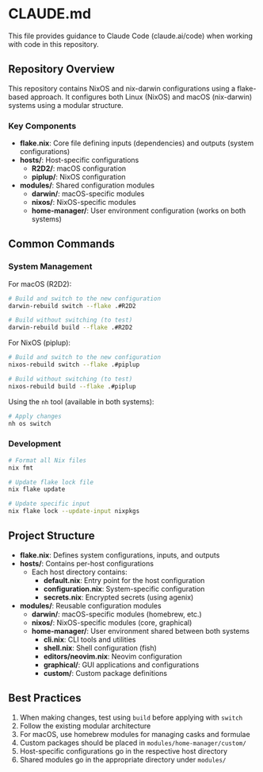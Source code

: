 # CLAUDE.md

This file provides guidance to Claude Code (claude.ai/code) when working with code in this repository.

## Repository Overview

This repository contains NixOS and nix-darwin configurations using a flake-based approach. It configures both Linux (NixOS) and macOS (nix-darwin) systems using a modular structure.

### Key Components

- **flake.nix**: Core file defining inputs (dependencies) and outputs (system configurations)
- **hosts/**: Host-specific configurations
  - **R2D2/**: macOS configuration
  - **piplup/**: NixOS configuration
- **modules/**: Shared configuration modules
  - **darwin/**: macOS-specific modules
  - **nixos/**: NixOS-specific modules
  - **home-manager/**: User environment configuration (works on both systems)

## Common Commands

### System Management

For macOS (R2D2):
```bash
# Build and switch to the new configuration
darwin-rebuild switch --flake .#R2D2

# Build without switching (to test)
darwin-rebuild build --flake .#R2D2
```

For NixOS (piplup):
```bash
# Build and switch to the new configuration
nixos-rebuild switch --flake .#piplup

# Build without switching (to test)
nixos-rebuild build --flake .#piplup
```

Using the `nh` tool (available in both systems):
```bash
# Apply changes
nh os switch
```

### Development

```bash
# Format all Nix files
nix fmt

# Update flake lock file
nix flake update

# Update specific input
nix flake lock --update-input nixpkgs
```

## Project Structure

- **flake.nix**: Defines system configurations, inputs, and outputs
- **hosts/**: Contains per-host configurations
  - Each host directory contains:
    - **default.nix**: Entry point for the host configuration
    - **configuration.nix**: System-specific configuration
    - **secrets.nix**: Encrypted secrets (using agenix)
- **modules/**: Reusable configuration modules
  - **darwin/**: macOS-specific modules (homebrew, etc.)
  - **nixos/**: NixOS-specific modules (core, graphical)
  - **home-manager/**: User environment shared between both systems
    - **cli.nix**: CLI tools and utilities
    - **shell.nix**: Shell configuration (fish)
    - **editors/neovim.nix**: Neovim configuration
    - **graphical/**: GUI applications and configurations
    - **custom/**: Custom package definitions

## Best Practices

1. When making changes, test using `build` before applying with `switch`
2. Follow the existing modular architecture
3. For macOS, use homebrew modules for managing casks and formulae
4. Custom packages should be placed in `modules/home-manager/custom/`
5. Host-specific configurations go in the respective host directory
6. Shared modules go in the appropriate directory under `modules/`